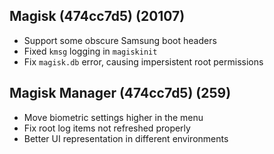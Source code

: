 ## Magisk (474cc7d5) (20107)
- Support some obscure Samsung boot headers
- Fixed `kmsg` logging in `magiskinit`
- Fix `magisk.db` error, causing impersistent root permissions

## Magisk Manager (474cc7d5) (259)
- Move biometric settings higher in the menu
- Fix root log items not refreshed properly
- Better UI representation in different environments
